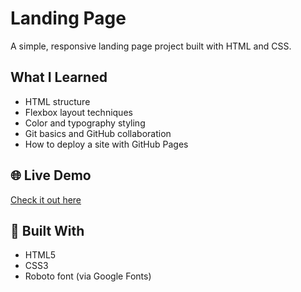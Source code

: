 # Landing Page

A simple, responsive landing page project built with HTML and CSS.

## What I Learned

- HTML structure
- Flexbox layout techniques
- Color and typography styling
- Git basics and GitHub collaboration
- How to deploy a site with GitHub Pages

## 🌐 Live Demo

[Check it out here](https://felipedecarli.github.io/landing-page)

## 🔧 Built With

- HTML5
- CSS3
- Roboto font (via Google Fonts)

